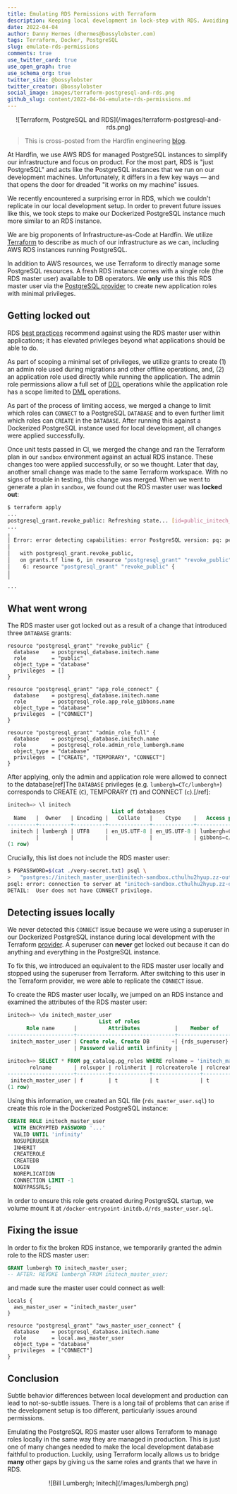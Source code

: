 ```yaml
---
title: Emulating RDS Permissions with Terraform
description: Keeping local development in lock-step with RDS. Avoiding costly mistakes like locking out the RDS master user.
date: 2022-04-04
author: Danny Hermes (dhermes@bossylobster.com)
tags: Terraform, Docker, PostgreSQL
slug: emulate-rds-permissions
comments: true
use_twitter_card: true
use_open_graph: true
use_schema_org: true
twitter_site: @bossylobster
twitter_creator: @bossylobster
social_image: images/terraform-postgresql-and-rds.png
github_slug: content/2022-04-04-emulate-rds-permissions.md
---
```


<div markdown="1" style="text-align: center;">
  ![Terraform, PostgreSQL and RDS](/images/terraform-postgresql-and-rds.png)
</div>

> This is cross-posted from the Hardfin engineering [blog][6].

At Hardfin, we use AWS RDS for managed PostgreSQL instances to simplify our
infrastructure and focus on product. For the most part, RDS is
"just PostgreSQL" and acts like the PostgreSQL instances that we run on our
development machines. Unfortunately, it differs in a few key ways &mdash;
and that opens the door for dreaded "it works on my machine" issues.

We recently encountered a surprising error in RDS, which we couldn't replicate
in our local development setup. In order to prevent future issues like
this, we took steps to make our Dockerized PostgreSQL instance much more
similar to an RDS instance.

We are big proponents of Infrastructure-as-Code at Hardfin. We utilize
[Terraform][1] to describe as much of our infrastructure as we can, including
AWS RDS instances running PostgreSQL.

In addition to AWS resources, we use Terraform to directly manage some
PostgreSQL resources. A fresh RDS instance comes with a single role (the RDS
master user) available to DB operators. We **only** use this this RDS master
user via the [PostgreSQL provider][2] to create new application roles with
minimal privileges.

## Getting locked out

RDS [best practices][3] recommend against using the RDS master user within
applications; it has elevated privileges beyond what applications should be able
to do.

As part of scoping a minimal set of privileges, we utilize grants to create
(1) an admin role used during migrations and other offline operations, and,
(2) an application role used directly while running the application. The admin
role permissions allow a full set of [DDL][4] operations while the application
role has a scope limited to [DML][5] operations.

As part of the process of limiting access, we merged a change to limit which
roles can `CONNECT` to a PostgreSQL `DATABASE` and to even further limit which
roles can `CREATE` in the `DATABASE`. After running this against a Dockerized
PostgreSQL instance used for local development, all changes were applied
successfully.

Once unit tests passed in CI, we merged the change and ran the Terraform plan in
our `sandbox` environment against an actual RDS instance. These changes too were
applied successfully, or so we thought. Later that day, another small change was
made to the same Terraform workspace. With no signs of trouble in testing, this
change was merged. When we went to generate a plan in `sandbox`, we found out
the RDS master user was **locked out**:

```bash
$ terraform apply
...
postgresql_grant.revoke_public: Refreshing state... [id=public_initech_database]
...
╷
│ Error: error detecting capabilities: error PostgreSQL version: pq: permission denied for database "initech"
│
│   with postgresql_grant.revoke_public,
│   on grants.tf line 6, in resource "postgresql_grant" "revoke_public":
│    6: resource "postgresql_grant" "revoke_public" {
│
╵
...
```

## What went wrong

The RDS master user got locked out as a result of a change that introduced
three `DATABASE` grants:

```hcl
resource "postgresql_grant" "revoke_public" {
  database    = postgresql_database.initech.name
  role        = "public"
  object_type = "database"
  privileges  = []
}

resource "postgresql_grant" "app_role_connect" {
  database    = postgresql_database.initech.name
  role        = postgresql_role.app_role_gibbons.name
  object_type = "database"
  privileges  = ["CONNECT"]
}

resource "postgresql_grant" "admin_role_full" {
  database    = postgresql_database.initech.name
  role        = postgresql_role.admin_role_lumbergh.name
  object_type = "database"
  privileges  = ["CREATE", "TEMPORARY", "CONNECT"]
}
```

After applying, only the admin and application role were allowed to connect
to the database[ref]The `DATABASE` privileges (e.g. `lumbergh=CTc/lumbergh+`)
corresponds to CREATE (`C`), TEMPORARY (`T`) and CONNECT (`c`).[/ref]:

```sql
initech=> \l initech
                                 List of databases
  Name   |  Owner   | Encoding |   Collate   |    Ctype    |   Access privileges
---------+----------+----------+-------------+-------------+-----------------------
 initech | lumbergh | UTF8     | en_US.UTF-8 | en_US.UTF-8 | lumbergh=CTc/lumbergh+
         |          |          |             |             | gibbons=c/lumbergh
(1 row)
```

Crucially, this list does not include the RDS master user:

```bash
$ PGPASSWORD=$(cat ./very-secret.txt) psql \
>   "postgres://initech_master_user@initech-sandbox.cthulhu2hyup.zz-outercentral-7.rds.amazonaws.com:5432/initech"
psql: error: connection to server at "initech-sandbox.cthulhu2hyup.zz-outercentral-7.rds.amazonaws.com" (10.54.42.10), port 5432 failed: FATAL:  permission denied for database "initech"
DETAIL:  User does not have CONNECT privilege.
```

## Detecting issues locally

We never detected this `CONNECT` issue because we were using a superuser in our
Dockerized PostgreSQL instance during local development with the Terraform
[provider][2]. A superuser can **never** get locked out because it can do
anything and everything in the PostgreSQL instance.

To fix this, we introduced an equivalent to the RDS master user locally and
stopped using the superuser from Terraform. After switching to this user
in the Terraform provider, we were able to replicate the `CONNECT` issue.

To create the RDS master user locally, we jumped on an RDS instance and examined
the attributes of the RDS master user:

```sql
initech=> \du initech_master_user
                             List of roles
      Role name      |          Attributes           |    Member of
---------------------+-------------------------------+-----------------
 initech_master_user | Create role, Create DB       +| {rds_superuser}
                     | Password valid until infinity |

initech=> SELECT * FROM pg_catalog.pg_roles WHERE rolname = 'initech_master_user';
       rolname       | rolsuper | rolinherit | rolcreaterole | rolcreatedb | rolcanlogin | rolreplication | rolconnlimit | rolpassword | rolvaliduntil | rolbypassrls | rolconfig |  oid
---------------------+----------+------------+---------------+-------------+-------------+----------------+--------------+-------------+---------------+--------------+-----------+-------
 initech_master_user | f        | t          | t             | t           | t           | f              |           -1 | ********    | infinity      | f            |           | 13370
(1 row)

```

Using this information, we created an SQL file (`rds_master_user.sql`) to
create this role in the Dockerized PostgreSQL instance:

```sql
CREATE ROLE initech_master_user
  WITH ENCRYPTED PASSWORD '...'
  VALID UNTIL 'infinity'
  NOSUPERUSER
  INHERIT
  CREATEROLE
  CREATEDB
  LOGIN
  NOREPLICATION
  CONNECTION LIMIT -1
  NOBYPASSRLS;
```

In order to ensure this role gets created during PostgreSQL startup, we
volume mount it at `/docker-entrypoint-initdb.d/rds_master_user.sql`.

## Fixing the issue

In order to fix the broken RDS instance, we temporarily granted the admin
role to the RDS master user:

```sql
GRANT lumbergh TO initech_master_user;
-- AFTER: REVOKE lumbergh FROM initech_master_user;
```

and made sure the master user could connect as well:

```hcl
locals {
  aws_master_user = "initech_master_user"
}

resource "postgresql_grant" "aws_master_user_connect" {
  database    = postgresql_database.initech.name
  role        = local.aws_master_user
  object_type = "database"
  privileges  = ["CONNECT"]
}
```

## Conclusion

Subtle behavior differences between local development and production can lead to
not-so-subtle issues. There is a long tail of problems that can arise if the
development setup is too different, particularly issues around permissions.

Emulating the PostgreSQL RDS master user allows Terraform to manage roles
locally in the same way they are managed in production. This is just one of many
changes needed to make the local development database faithful to production.
Luckily, using Terraform locally allows us to bridge **many** other gaps by
giving us the same roles and grants that we have in RDS.

<div markdown="1" style="text-align: center;">
  ![Bill Lumbergh; Initech](/images/lumbergh.png)
</div>

[1]: https://www.terraform.io/
[2]: https://registry.terraform.io/providers/cyrilgdn/postgresql
[3]: https://docs.aws.amazon.com/AmazonRDS/latest/UserGuide/UsingWithRDS.MasterAccounts.html
[4]: https://en.wikipedia.org/wiki/Data_definition_language
[5]: https://en.wikipedia.org/wiki/Data_manipulation_language
[6]: https://engineering.hardfin.com/2022/04/emulate-rds-permissions/
